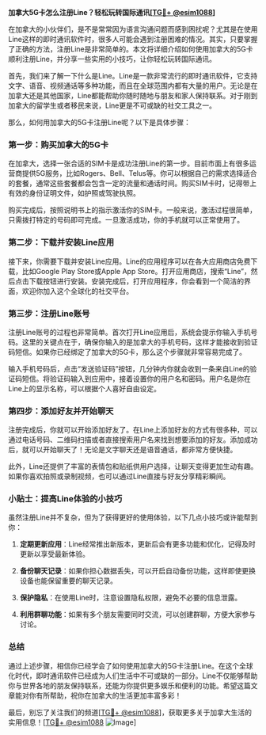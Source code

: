 **加拿大5G卡怎么注册Line？轻松玩转国际通讯[[TG💪+ @esim1088](https://t.me/s/esim1088)]**

在加拿大的小伙伴们，是不是常常因为语言沟通问题而感到困扰呢？尤其是在使用Line这样的即时通讯软件时，很多人可能会遇到注册困难的情况。其实，只要掌握了正确的方法，注册Line是非常简单的。本文将详细介绍如何使用加拿大的5G卡顺利注册Line，并分享一些实用的小技巧，让你轻松玩转国际通讯。

首先，我们来了解一下什么是Line。Line是一款非常流行的即时通讯软件，它支持文字、语音、视频通话等多种功能，而且在全球范围内都有大量的用户。无论是在加拿大还是其他国家，Line都能帮助你随时随地与朋友和家人保持联系。对于刚到加拿大的留学生或者移民来说，Line更是不可或缺的社交工具之一。

那么，如何用加拿大的5G卡注册Line呢？以下是具体步骤：

### **第一步：购买加拿大的5G卡**

在加拿大，选择一张合适的SIM卡是成功注册Line的第一步。目前市面上有很多运营商提供5G服务，比如Rogers、Bell、Telus等。你可以根据自己的需求选择适合的套餐，通常这些套餐都会包含一定的流量和通话时间。购买SIM卡时，记得带上有效的身份证明文件，如护照或驾驶执照。

购买完成后，按照说明书上的指示激活你的SIM卡。一般来说，激活过程很简单，只需拨打特定的号码即可完成。一旦激活成功，你的手机就可以正常使用了。

### **第二步：下载并安装Line应用**

接下来，你需要下载并安装Line应用。Line的应用程序可以在各大应用商店免费下载，比如Google Play Store或Apple App Store。打开应用商店，搜索“Line”，然后点击下载按钮进行安装。安装完成后，打开应用程序，你会看到一个简洁的界面，欢迎你加入这个全球化的社交平台。

### **第三步：注册Line账号**

注册Line账号的过程也非常简单。首次打开Line应用后，系统会提示你输入手机号码。这里的关键点在于，确保你输入的是加拿大的手机号码，这样才能接收到验证码短信。如果你已经绑定了加拿大的5G卡，那么这个步骤就非常容易完成了。

输入手机号码后，点击“发送验证码”按钮，几分钟内你就会收到一条来自Line的验证码短信。将验证码输入到应用中，接着设置你的用户名和密码。用户名是你在Line上的显示名称，可以根据个人喜好自由设定。

### **第四步：添加好友并开始聊天**

注册完成后，你就可以开始添加好友了。在Line上添加好友的方式有很多种，可以通过电话号码、二维码扫描或者直接搜索用户名来找到想要添加的好友。添加成功后，就可以开始聊天了！无论是文字聊天还是语音通话，都非常方便快捷。

此外，Line还提供了丰富的表情包和贴纸供用户选择，让聊天变得更加生动有趣。如果你喜欢拍照或录制视频，也可以通过Line直接与好友分享精彩瞬间。

### **小贴士：提高Line体验的小技巧**

虽然注册Line并不复杂，但为了获得更好的使用体验，以下几点小技巧或许能帮到你：

1. **定期更新应用**：Line经常推出新版本，更新后会有更多功能和优化，记得及时更新以享受最新体验。
   
2. **备份聊天记录**：如果你担心数据丢失，可以开启自动备份功能，这样即使更换设备也能保留重要的聊天记录。

3. **保护隐私**：在使用Line时，注意设置隐私权限，避免不必要的信息泄露。

4. **利用群聊功能**：如果有多个朋友需要同时交流，可以创建群聊，方便大家参与讨论。

### **总结**

通过上述步骤，相信你已经学会了如何使用加拿大的5G卡注册Line。在这个全球化时代，即时通讯软件已经成为人们生活中不可或缺的一部分。Line不仅能够帮助你与世界各地的朋友保持联系，还能为你提供更多娱乐和便利的功能。希望这篇文章能对你有所帮助，祝你在加拿大的生活更加丰富多彩！

最后，别忘了关注我们的频道[[TG💪+ @esim1088](https://t.me/s/esim1088)]，获取更多关于加拿大生活的实用信息！[[TG💪+ @esim1088](https://t.me/s/esim1088) ![Image](https://i.postimg.cc/4NQfJmqS/Snipaste-2025-05-13-00-14-12.png)]